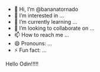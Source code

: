 - 👋 Hi, I’m @bananatornado
- 👀 I’m interested in ...
- 🌱 I’m currently learning ...
- 💞️ I’m looking to collaborate on ...
- 📫 How to reach me ...
- 😄 Pronouns: ...
- ⚡ Fun fact: ...


Hello Odin!!!!!
<!---
bananatornado/bananatornado is a ✨ special ✨ repository because its `README.md` (this file) appears on your GitHub profile.
You can click the Preview link to take a look at your changes.
--->

